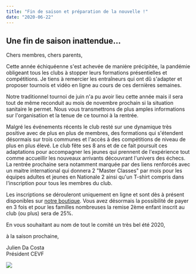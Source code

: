 ```yaml
---
title: "Fin de saison et préparation de la nouvelle !"
date: "2020-06-22"
---
```


## Une fin de saison inattendue...

Chers membres, chers parents,

Cette année échiquéenne s'est achevée de manière précipitée, la pandémie obligeant tous les clubs à stopper leurs formations présentielles et compétitions. Je tiens à remercier les entraîneurs qui ont dû s'adapter et proposer tournois et vidéo en ligne au cours de ces dernières semaines.

Notre traditionnel tournoi de juin n'a pu avoir lieu cette année mais il sera tout de même reconduit au mois de novembre prochain si la situation sanitaire le permet. Nous vous transmettrons de plus amples informations sur l'organisation et la tenue de ce tournoi à la rentrée.

Malgré les événements récents le club resté sur une dynamique très positive avec de plus en plus de membres, des formations qui s'étendent désormais sur trois communes et l'accès à des compétitions de niveau de plus en plus élevé. Le club fête ses 8 ans et de ce fait poursuit ces adaptations pour accompagner les jeunes qui prennent de l'expérience tout comme accueillir les nouveaux arrivants découvrant l'univers des échecs. La rentrée prochaine sera notamment marquée par des liens renforcés avec un maitre international qui donnera 2 "Master Classes" par mois pour les équipes adultes et jeunes en Nationale 2 ainsi qu'un T-shirt compris dans l'inscription pour tous les membres du club.

Les inscriptions se dérouleront uniquement en ligne et sont dès à présent disponibles sur [notre boutique](https://www.billetweb.fr/cotisation-cevf-2020-2021). Vous avez désormais la possibilité de payer en 3 fois et pour les familles nombreuses la remise 2ème enfant inscrit au club (ou plus) sera de 25%.

En vous souhaitant au nom de tout le comité un très bel été 2020,

à la saison prochaine,

Julien Da Costa  
Président CEVF

![](https://echecs-veigy.fr/wp-content/uploads/2020/06/bel_ete.png)
